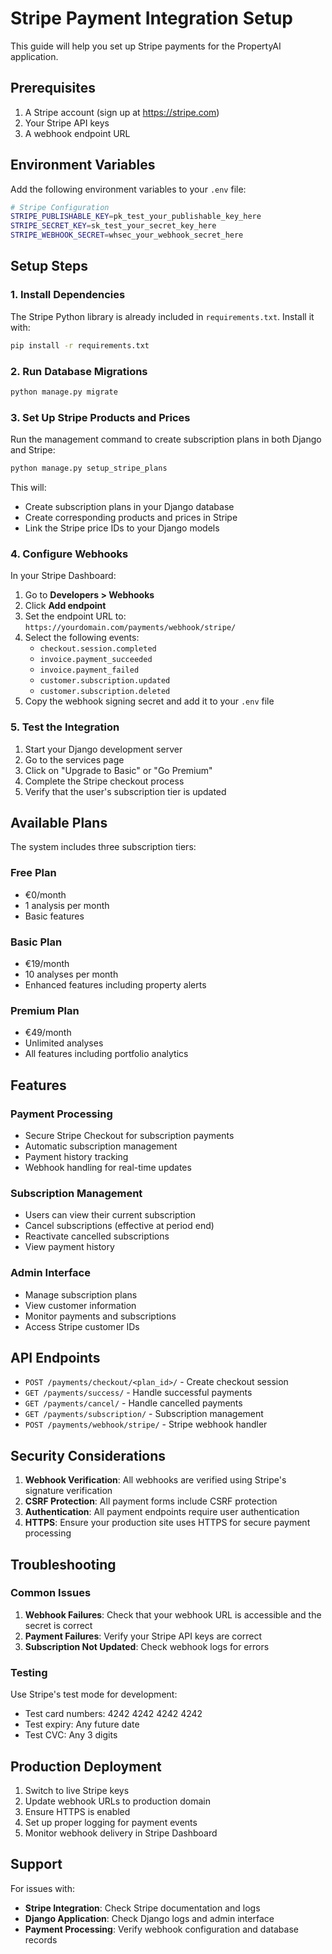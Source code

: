 # Stripe Payment Integration Setup

This guide will help you set up Stripe payments for the PropertyAI application.

## Prerequisites

1. A Stripe account (sign up at https://stripe.com)
2. Your Stripe API keys
3. A webhook endpoint URL

## Environment Variables

Add the following environment variables to your `.env` file:

```bash
# Stripe Configuration
STRIPE_PUBLISHABLE_KEY=pk_test_your_publishable_key_here
STRIPE_SECRET_KEY=sk_test_your_secret_key_here
STRIPE_WEBHOOK_SECRET=whsec_your_webhook_secret_here
```

## Setup Steps

### 1. Install Dependencies

The Stripe Python library is already included in `requirements.txt`. Install it with:

```bash
pip install -r requirements.txt
```

### 2. Run Database Migrations

```bash
python manage.py migrate
```

### 3. Set Up Stripe Products and Prices

Run the management command to create subscription plans in both Django and Stripe:

```bash
python manage.py setup_stripe_plans
```

This will:
- Create subscription plans in your Django database
- Create corresponding products and prices in Stripe
- Link the Stripe price IDs to your Django models

### 4. Configure Webhooks

In your Stripe Dashboard:

1. Go to **Developers > Webhooks**
2. Click **Add endpoint**
3. Set the endpoint URL to: `https://yourdomain.com/payments/webhook/stripe/`
4. Select the following events:
   - `checkout.session.completed`
   - `invoice.payment_succeeded`
   - `invoice.payment_failed`
   - `customer.subscription.updated`
   - `customer.subscription.deleted`
5. Copy the webhook signing secret and add it to your `.env` file

### 5. Test the Integration

1. Start your Django development server
2. Go to the services page
3. Click on "Upgrade to Basic" or "Go Premium"
4. Complete the Stripe checkout process
5. Verify that the user's subscription tier is updated

## Available Plans

The system includes three subscription tiers:

### Free Plan
- €0/month
- 1 analysis per month
- Basic features

### Basic Plan
- €19/month
- 10 analyses per month
- Enhanced features including property alerts

### Premium Plan
- €49/month
- Unlimited analyses
- All features including portfolio analytics

## Features

### Payment Processing
- Secure Stripe Checkout for subscription payments
- Automatic subscription management
- Payment history tracking
- Webhook handling for real-time updates

### Subscription Management
- Users can view their current subscription
- Cancel subscriptions (effective at period end)
- Reactivate cancelled subscriptions
- View payment history

### Admin Interface
- Manage subscription plans
- View customer information
- Monitor payments and subscriptions
- Access Stripe customer IDs

## API Endpoints

- `POST /payments/checkout/<plan_id>/` - Create checkout session
- `GET /payments/success/` - Handle successful payments
- `GET /payments/cancel/` - Handle cancelled payments
- `GET /payments/subscription/` - Subscription management
- `POST /payments/webhook/stripe/` - Stripe webhook handler

## Security Considerations

1. **Webhook Verification**: All webhooks are verified using Stripe's signature verification
2. **CSRF Protection**: All payment forms include CSRF protection
3. **Authentication**: All payment endpoints require user authentication
4. **HTTPS**: Ensure your production site uses HTTPS for secure payment processing

## Troubleshooting

### Common Issues

1. **Webhook Failures**: Check that your webhook URL is accessible and the secret is correct
2. **Payment Failures**: Verify your Stripe API keys are correct
3. **Subscription Not Updated**: Check webhook logs for errors

### Testing

Use Stripe's test mode for development:
- Test card numbers: 4242 4242 4242 4242
- Test expiry: Any future date
- Test CVC: Any 3 digits

## Production Deployment

1. Switch to live Stripe keys
2. Update webhook URLs to production domain
3. Ensure HTTPS is enabled
4. Set up proper logging for payment events
5. Monitor webhook delivery in Stripe Dashboard

## Support

For issues with:
- **Stripe Integration**: Check Stripe documentation and logs
- **Django Application**: Check Django logs and admin interface
- **Payment Processing**: Verify webhook configuration and database records
